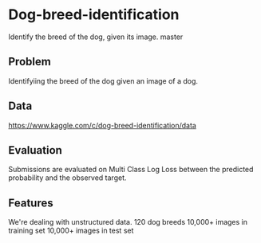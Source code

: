 # Dog-breed-identification
Identify the breed of the dog, given its image. master
## Problem
Identifyiing the breed of the dog given an image of a dog.

## Data
https://www.kaggle.com/c/dog-breed-identification/data

## Evaluation
Submissions are evaluated on Multi Class Log Loss between the predicted probability and the observed target.

## Features
We're dealing with unstructured data. 
120 dog breeds
10,000+ images in training set
10,000+ images in test set
